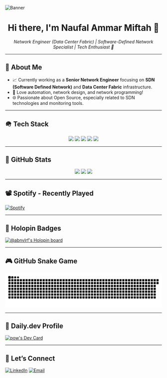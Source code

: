 ![Banner](./983ebdc8-e196-45dd-b81a-ff3366a868f0.png)

<h1 align="center">Hi there, I'm Naufal Ammar Miftah 👋</h1>

<p align="center">
  <em>Network Engineer (Data Center Fabric) | Software-Defined Network Specialist | Tech Enthusiast 🌟</em>
</p>

---

## 🚀 About Me

- 📈 Currently working as a **Senior Network Engineer** focusing on **SDN (Software Defined Network)** and **Data Center Fabric** infrastructure.
- 🚀 Love automation, network design, and network programming!
- 🌐 Passionate about Open Source, especially related to SDN technologies and monitoring tools.

---

## 🪖 Tech Stack
<p align="center">
  <img src="https://img.shields.io/badge/-Svelte-%23f1413d?style=for-the-badge&logo=svelte&logoColor=white"/>
  <img src="https://img.shields.io/badge/TypeScript-%23007acc?style=for-the-badge&logo=typescript&logoColor=white"/>
  <img src="https://img.shields.io/badge/-Python-3776AB?style=for-the-badge&logo=python&logoColor=white"/>
  <img src="https://img.shields.io/badge/Linux-%23FCC624?style=for-the-badge&logo=linux&logoColor=black"/>
  <img src="https://img.shields.io/badge/Cisco-%23049fd9?style=for-the-badge&logo=cisco&logoColor=white"/>
</p>

---

## 🔢 GitHub Stats

<p align="center">
  <img src="https://github-readme-stats.vercel.app/api?username=naufalammarmiftah&show_icons=true&theme=radical"/>
  <img src="https://github-readme-streak-stats.herokuapp.com?user=naufalammarmiftah&theme=radical&date_format=M%20j%5B%2C%20Y%5D"/>
  <img src="https://github-readme-stats.vercel.app/api/top-langs/?username=naufalammarmiftah&layout=compact&theme=radical"/>
</p>

---

## 📽️ Spotify - Recently Played

[![Spotify](https://spotify-recently-played-readme.vercel.app/api?user=31neoxxxxx)](https://open.spotify.com/user/31neoxxxxx)

---

## 🌈 Holopin Badges

[![@abnvlrf's Holopin board](https://holopin.me/abnvlrf)](https://holopin.io/@abnvlrf)

---

## 🎮 GitHub Snake Game

![snake gif](https://github.com/naufalammarmiftah/naufalammarmiftah/blob/output/github-contribution-grid-snake.svg)

---

## 📅 Daily.dev Profile

<a href="https://app.daily.dev/kimmypow">
  <img src="./ca6aad64-645b-4ca0-85f9-300bbfb4a915.png" width="300" alt="pow's Dev Card"/>
</a>

---

## 📢 Let’s Connect

[![LinkedIn](https://img.shields.io/badge/-LinkedIn-%230077b5?style=for-the-badge&logo=linkedin&logoColor=white)](https://linkedin.com/in/naufalammar)
[![Email](https://img.shields.io/badge/-Email-%23D14836?style=for-the-badge&logo=gmail&logoColor=white)](mailto:naufalammarmiftah@gmail.com)
